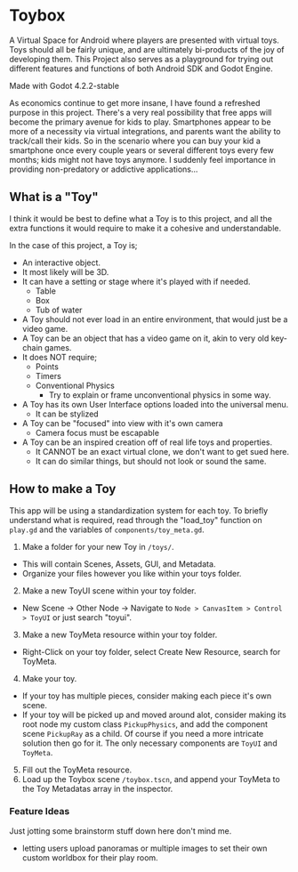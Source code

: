 # Toybox
A Virtual Space for Android where players are presented with virtual toys. Toys should all be fairly unique, and are ultimately bi-products of the joy of developing them. This Project also serves as a playground for trying out different features and functions of both Android SDK and Godot Engine.

Made with Godot 4.2.2-stable

As economics continue to get more insane, I have found a refreshed purpose in this project. There's a very real possibility that free apps will become the primary avenue for kids to play. Smartphones appear to be more of a necessity via virtual integrations, and parents want the ability to track/call their kids. So in the scenario where you can buy your kid a smartphone once every couple years or several different toys every few months; kids might not have toys anymore. I suddenly feel importance in providing non-predatory or addictive applications... 

## What is a "Toy"
I think it would be best to define what a Toy is to this project, and all the extra functions it would require to make it a cohesive and understandable.

In the case of this project, a Toy is; 
 - An interactive object. 
 - It most likely will be 3D. 
 - It can have a setting or stage where it's played with if needed. 
   - Table 
   - Box
   - Tub of water 
 - A Toy should not ever load in an entire environment, that would just be a video game. 
 - A Toy can be an object that has a video game on it, akin to very old key-chain games.
 - It does NOT require;
   - Points
   - Timers
   - Conventional Physics
	 - Try to explain or frame unconventional physics in some way.
 - A Toy has its own User Interface options loaded into the universal menu.
   - It can be stylized
 - A Toy can be "focused" into view with it's own camera
   - Camera focus must be escapable
 - A Toy can be an inspired creation off of real life toys and properties.
   - It CANNOT be an exact virtual clone, we don't want to get sued here.
   - It can do similar things, but should not look or sound the same.
 
## How to make a Toy
This app will be using a standardization system for each toy. To briefly understand what is required, read through the "load_toy" function on `play.gd` and the variables of `components/toy_meta.gd`.

 1. Make a folder for your new Toy in `/toys/`.
   - This will contain Scenes, Assets, GUI, and Metadata.
   - Organize your files however you like within your toys folder.
 2. Make a new ToyUI scene within your toy folder.
   - New Scene -> Other Node -> Navigate to `Node > CanvasItem > Control > ToyUI` or just search "toyui".
 3. Make a new ToyMeta resource within your toy folder.
   - Right-Click on your toy folder, select Create New Resource, search for ToyMeta.
 4. Make your toy.
   - If your toy has multiple pieces, consider making each piece it's own scene.
   - If your toy will be picked up and moved around alot, consider making its root node my custom class `PickupPhysics`, and add the component scene `PickupRay` as a child. Of course if you need a more intricate solution then go for it. The only necessary components are `ToyUI` and `ToyMeta`.
 5. Fill out the ToyMeta resource.
 6. Load up the Toybox scene `/toybox.tscn`, and append your ToyMeta to the Toy Metadatas array in the inspector.


 ### Feature Ideas
 
 Just jotting some brainstorm stuff down here don't mind me.
 
  - letting users upload panoramas or multiple images to set their own custom worldbox for their play room.
